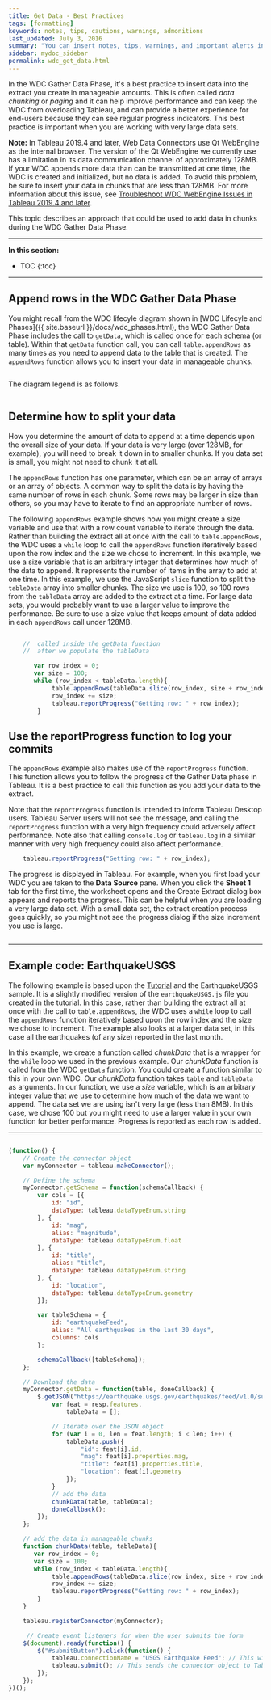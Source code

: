 ```yaml
---
title: Get Data - Best Practices
tags: [formatting]
keywords: notes, tips, cautions, warnings, admonitions
last_updated: July 3, 2016
summary: "You can insert notes, tips, warnings, and important alerts in your content."
sidebar: mydoc_sidebar
permalink: wdc_get_data.html
---
```


In the WDC Gather Data Phase, it's a best practice to insert data into the extract you create in manageable amounts. This is often called *data chunking* or *paging* and it can help improve performance and can keep the WDC from overloading Tableau, and can provide a better experience for end-users because they can see regular progress indicators. This best practice is important when you are working with very large data sets.

<div class="alert alert-info"><b>Note:</b> In Tableau 2019.4 and later, Web Data Connectors use Qt WebEngine as the internal browser. The version of the Qt WebEngine we currently use has a limitation in its data communication channel of approximately 128MB. If your WDC appends more data than can be transmitted at one time, the WDC is created and initialized, but no data is added. To avoid this problem, be sure to insert your data in chunks that are less than 128MB. For more information about this issue, see <a href="{{site.baseurl}}\docs\wdc_webengine.html" >Troubleshoot WDC WebEngine Issues in Tableau 2019.4 and later</a>.</div>

This topic describes an approach that could be used to add data in chunks during the WDC Gather Data Phase.



---
**In this section:**
* TOC
{:toc}

--- 

## Append rows in the WDC Gather Data Phase

You might recall from the WDC lifecyle diagram shown in [WDC Lifecyle and Phases]({{ site.baseurl }}/docs/wdc_phases.html), the WDC Gather Data Phase includes the call to `getData`, which is called once for each schema (or table). Within that `getData` function call, you can call `table.appendRows` as many times as you need to append data to the table that is created. The `appendRows` function allows you to insert your data in manageable chunks.

<img class="img-responsive docs-img" src="{{ site.baseurl }}/assets/wdc_flow_data.png" alt="">

The diagram legend is as follows.

<img class="img-responsive docs-img" src="{{ site.baseurl }}/assets/wdc_flow_legend.png" alt="">


## Determine how to split your data

How you determine the amount of data to append at a time depends upon the overall size of your data. If your data is very large (over 128MB, for example), you will need to break it down in to smaller chunks. If you data set is small, you might not need to chunk it at all.



The `appendRows` function has one parameter, which can be an array of arrays or an array of objects. A common way to split the data is by having the same number of rows in each chunk. Some rows may be larger in size than others, so you may have to iterate to find an appropriate number of rows.

The following `appendRows` example shows how you might create a size variable and use that with a row count variable to iterate through the data. Rather than building the extract all at once with the call to `table.appendRows`, the WDC uses a `while` loop to call the `appendRows` function iteratively based upon the row index and the size we chose to increment. In this example, we use a size variable that is an arbitrary integer that determines how much of the data to append. It represents the number of items in the array to add at one time. In this example, we use the JavaScript `slice` function to split the `tableData` array into smaller chunks. The size we use is 100, so 100 rows from the `tableData` array are added to the extract at a time. For large data sets, you would probably want to use a larger value to improve the performance. Be sure to use a size value that keeps amount of data added in each `appendRows` call under 128MB.

```javascript

    //  called inside the getData function 
    //  after we populate the tableData 

       var row_index = 0;
       var size = 100;
       while (row_index < tableData.length){
            table.appendRows(tableData.slice(row_index, size + row_index));
            row_index += size;
            tableau.reportProgress("Getting row: " + row_index);
        }

```

## Use the reportProgress function to log your commits

The `appendRows` example also makes use of the `reportProgress` function. This function allows you to follow the progress of the Gather Data phase in Tableau. It is a best practice to call this function as you add your data to the extract.

<div class="alert alert-info">Note that the <code>reportProgress</code> function is intended to inform Tableau Desktop users. Tableau Server users will not see the message, and calling the <code>reportProgress</code> function with a very high frequency could adversely affect performance. Note also that calling <code>console.log</code> or <code>tableau.log</code> in a similar manner with very high frequency could also affect performance.
</div>


```javascript
    tableau.reportProgress("Getting row: " + row_index);

```

The progress is displayed in Tableau. For example, when you first load your WDC you are taken to the **Data Source** pane. When you click the **Sheet 1** tab for the first time, the worksheet opens and the Create Extract dialog box appears and reports the progress. This can be helpful when you are loading a very large data set. With a small data set, the extract creation process goes quickly, so you might not see the progress dialog if the size increment you use is large.

<img class="img-responsive docs-img" src="{{ site.baseurl }}/assets/wdc_tableau.reportProgress.png" alt="">

---

## Example code: EarthquakeUSGS

The following example is based upon the [Tutorial]({{site.baseurl}}/docs/wdc_data_tutorial.html) and the EarthquakeUSGS sample. It is a slightly modified version of the `earthquakeUSGS.js` file you created in the tutorial. In this case, rather than building the extract all at once with the call to `table.appendRows`, the WDC uses a `while` loop to call the `appendRows` function iteratively based upon the row index and the size we chose to increment. The example also looks at a larger data set, in this case all the earthquakes (of any size) reported in the last month. 

In this example, we create a function called *chunkData* that is a wrapper for the `while` loop we used in the previous example. Our *chunkData* function is called from the WDC `getData` function. You could create a function similar to this in your own WDC. Our *chunkData* function takes `table` and `tableData` as arguments. In our function, we use a *size* variable, which is an arbitrary integer value that we use to determine how much of the data we want to append. The data set we are using isn't very large (less than 8MB). In this case, we chose 100 but you might need to use a larger value in your own function for better performance. Progress is reported as each row is added.

 ---

```javascript

(function() {
    // Create the connector object
    var myConnector = tableau.makeConnector();

    // Define the schema
    myConnector.getSchema = function(schemaCallback) {
        var cols = [{
            id: "id",
            dataType: tableau.dataTypeEnum.string
        }, {
            id: "mag",
            alias: "magnitude",
            dataType: tableau.dataTypeEnum.float
        }, {
            id: "title",
            alias: "title",
            dataType: tableau.dataTypeEnum.string
        }, {
            id: "location",
            dataType: tableau.dataTypeEnum.geometry
        }];

        var tableSchema = {
            id: "earthquakeFeed",
            alias: "All earthquakes in the last 30 days",
            columns: cols
        };

        schemaCallback([tableSchema]);
    };

    // Download the data
    myConnector.getData = function(table, doneCallback) {
        $.getJSON("https://earthquake.usgs.gov/earthquakes/feed/v1.0/summary/all_month.geojson", function(resp) {
            var feat = resp.features,
                tableData = [];

            // Iterate over the JSON object
            for (var i = 0, len = feat.length; i < len; i++) {
                tableData.push({
                    "id": feat[i].id,
                    "mag": feat[i].properties.mag,
                    "title": feat[i].properties.title,
                    "location": feat[i].geometry
                });
            }
            // add the data 
            chunkData(table, tableData);
            doneCallback();
        });
    };

    // add the data in manageable chunks
    function chunkData(table, tableData){
       var row_index = 0;
       var size = 100;
       while (row_index < tableData.length){
            table.appendRows(tableData.slice(row_index, size + row_index));
            row_index += size;
            tableau.reportProgress("Getting row: " + row_index);
        }
    }

    tableau.registerConnector(myConnector);

     // Create event listeners for when the user submits the form
    $(document).ready(function() {
        $("#submitButton").click(function() {
            tableau.connectionName = "USGS Earthquake Feed"; // This will be the data source name in Tableau
            tableau.submit(); // This sends the connector object to Tableau
        });
    });
})();


```
